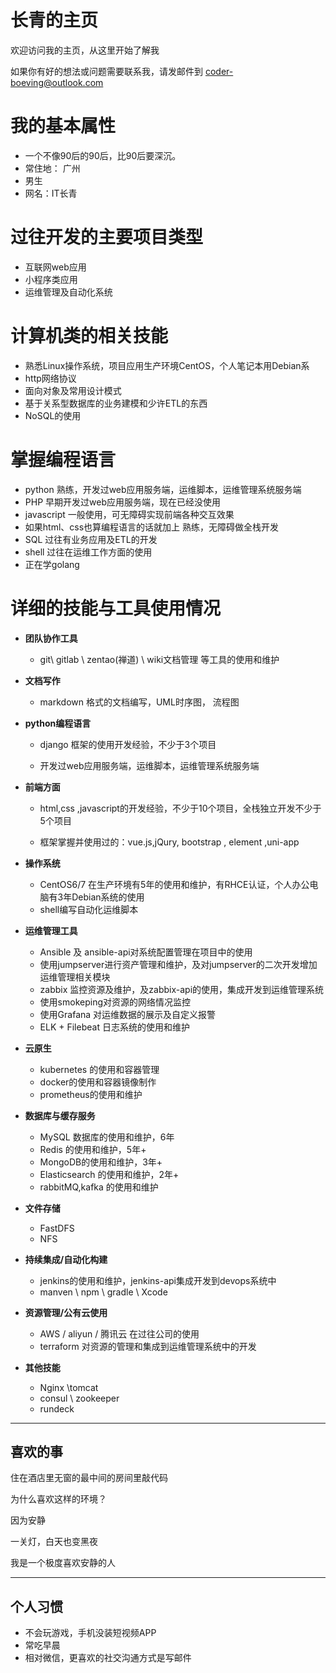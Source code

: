 # 长青的主页


欢迎访问我的主页，从这里开始了解我



如果你有好的想法或问题需要联系我，请发邮件到 [coder-boeving@outlook.com](mailto:coder-boeving@outlook.com)

# 

# 我的基本属性

- 一个不像90后的90后，比90后要深沉。
- 常住地： 广州
- 男生
- 网名：IT长青





# 过往开发的主要项目类型

- 互联网web应用
- 小程序类应用
- 运维管理及自动化系统



# 计算机类的相关技能

- 熟悉Linux操作系统，项目应用生产环境CentOS，个人笔记本用Debian系
- http网络协议
- 面向对象及常用设计模式
- 基于关系型数据库的业务建模和少许ETL的东西
- NoSQL的使用





# 掌握编程语言

- python							                                     熟练，开发过web应用服务端，运维脚本，运维管理系统服务端
- PHP                                                                       早期开发过web应用服务端，现在已经没使用
- javascript                                                             一般使用，可无障碍实现前端各种交互效果
- 如果html、css也算编程语言的话就加上           熟练，无障碍做全栈开发
- SQL                                                                        过往有业务应用及ETL的开发
- shell                                                                       过往在运维工作方面的使用
- 正在学golang

# 



# 详细的技能与工具使用情况



- **团队协作工具**
  - git\ gitlab \ zentao(禅道) \ wiki文档管理 等工具的使用和维护 



- **文档写作**

  - markdown 格式的文档编写，UML时序图， 流程图 

    

- **python编程语言**	

  - django 框架的使用开发经验，不少于3个项目

  - 开发过web应用服务端，运维脚本，运维管理系统服务端

    

- **前端方面**

  - html,css ,javascript的开发经验，不少于10个项目，全栈独立开发不少于5个项目

  - 框架掌握并使用过的：vue.js,jQury, bootstrap , element ,uni-app

    



- **操作系统**
  - CentOS6/7 在生产环境有5年的使用和维护，有RHCE认证，个人办公电脑有3年Debian系统的使用
  - shell编写自动化运维脚本



- **运维管理工具**
  - Ansible 及 ansible-api对系统配置管理在项目中的使用
  -  使用jumpserver进行资产管理和维护，及对jumpserver的二次开发增加运维管理相关模块
  - zabbix 监控资源及维护，及zabbix-api的使用，集成开发到运维管理系统
  - 使用smokeping对资源的网络情况监控
  - 使用Grafana 对运维数据的展示及自定义报警
  - ELK + Filebeat 日志系统的使用和维护





- **云原生**
  - kubernetes 的使用和容器管理
  - docker的使用和容器镜像制作
  - prometheus的使用和维护





- **数据库与缓存服务**
  - MySQL 数据库的使用和维护，6年
  - Redis 的使用和维护，5年+
  - MongoDB的使用和维护，3年+
  - Elasticsearch 的使用和维护，2年+
  - rabbitMQ,kafka 的使用和维护





- **文件存储**
  - FastDFS
  - NFS





- **持续集成/自动化构建**
  - jenkins的使用和维护，jenkins-api集成开发到devops系统中
  - manven \ npm \ gradle \  Xcode  





- **资源管理/公有云使用**
  - AWS / aliyun / 腾讯云  在过往公司的使用
  - terraform 对资源的管理和集成到运维管理系统中的开发



- **其他技能**
  - Nginx \tomcat 
  - consul \ zookeeper
  - rundeck





------

## 喜欢的事

住在酒店里无窗的最中间的房间里敲代码

为什么喜欢这样的环境？

因为安静

一关灯，白天也变黑夜

我是一个极度喜欢安静的人



---

## 个人习惯

- 不会玩游戏，手机没装短视频APP
- 常吃早晨
- 相对微信，更喜欢的社交沟通方式是写邮件